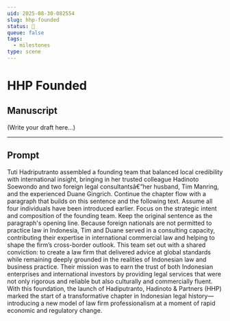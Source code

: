 ```yaml
---
uid: 2025-08-30-082554
slug: hhp-founded
status: 🔳
queue: false
tags:
  - milestones
type: scene
---
```


# HHP Founded

## Manuscript

(Write your draft here...)

---

## Prompt

Tuti Hadriputranto assembled a founding team that balanced local credibility with international insight, bringing in her trusted colleague Hadinoto Soewondo and two foreign legal consultantsâ€”her husband, Tim Manring, and the experienced Duane Gingrich.
Continue the chapter flow with a paragraph that builds on this sentence and the following text. Assume all four individuals have been introduced earlier. Focus on the strategic intent and composition of the founding team. Keep the original sentence as the paragraph's opening line.
Because foreign nationals are not permitted to practice law in Indonesia, Tim and Duane served in a consulting capacity, contributing their expertise in international commercial law and helping to shape the firm’s cross-border outlook.
This team  set out with a shared conviction: to create a law firm that delivered advice at global standards while remaining deeply grounded in the realities of Indonesian law and business practice.
Their mission was to earn the trust of both Indonesian enterprises and international investors by providing legal services that were not only rigorous and reliable but also culturally and commercially fluent.
With this foundation, the launch of Hadiputranto, Hadinoto & Partners (HHP) marked the start of a transformative chapter in Indonesian legal history—introducing a new model of law firm professionalism at a moment of rapid economic and regulatory change.
